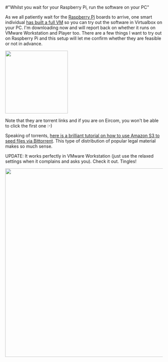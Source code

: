 #"Whilst you wait for your Raspberry Pi, run the software on your PC"

As we all patiently wait for the <a href="http://www.raspberrypi.org/">Raspberry Pi</a> boards to arrive, one smart individual <a href="http://russelldavis.org/2011/09/10/virtualbox-vm-for-raspberrypi-development/">has built a full VM</a> so you can try out the software in Virtualbox on your PC. I'm downloading now and will report back on whether it runs on VMware Workstation and Player too. There are a few things I want to try out on Raspberry Pi and this setup will let me confirm whether they are feasible or not in advance.

<a href="https://s3-eu-west-1.amazonaws.com/conoroneill.net/wp-content/uploads/2012/04/modelB.jpg"><img class="size-full wp-image-676 aligncenter" title="modelB" src="https://s3-eu-west-1.amazonaws.com/conoroneill.net/wp-content/uploads/2012/04/modelB.jpg" alt="" width="200" height="200" /></a>

Note that they are torrent links and if you are on Eircom, you won't be able to click the first one :-)

Speaking of torrents, <a href="http://alestic.com/2012/04/aws-s3-torrent">here is a brilliant tutorial on how to use Amazon S3 to seed files via Bittorrent</a>. This type of distribution of popular legal material makes so much sense.

UPDATE: It works perfectly in VMware Workstation (just use the relaxed settings when it complains and asks you). Check it out. Tingles!

<a href="https://s3-eu-west-1.amazonaws.com/conoroneill.net/wp-content/uploads/2012/04/raspberry_pi_02.png"><img class="alignnone size-full wp-image-678" title="raspberry_pi_02" src="https://s3-eu-west-1.amazonaws.com/conoroneill.net/wp-content/uploads/2012/04/raspberry_pi_02.png" alt="" width="801" height="601" /></a>
